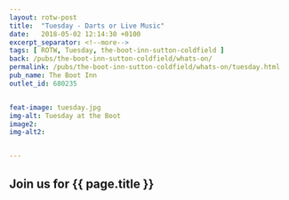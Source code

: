 ```yaml
---
layout: rotw-post
title:  "Tuesday - Darts or Live Music"
date:   2018-05-02 12:14:30 +0100
excerpt_separator: <!--more-->
tags: [ ROTW, Tuesday, the-boot-inn-sutton-coldfield ]
back: /pubs/the-boot-inn-sutton-coldfield/whats-on/
permalink: /pubs/the-boot-inn-sutton-coldfield/whats-on/tuesday.html
pub_name: The Boot Inn
outlet_id: 680235


feat-image: tuesday.jpg
img-alt: Tuesday at the Boot
image2:
img-alt2:


---
```


<h2>Join us for {{ page.title }}</h2>